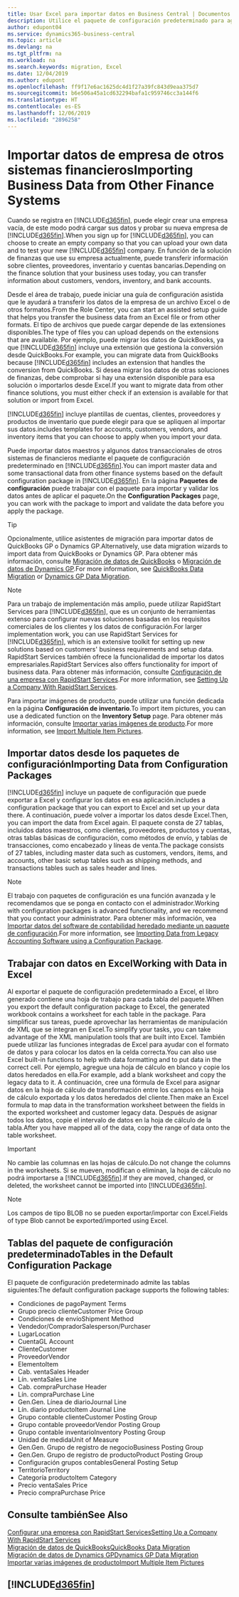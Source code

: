 ```yaml
---
title: Usar Excel para importar datos en Business Central | Documentos de Microsoft
description: Utilice el paquete de configuración predeterminado para agregar datos de cliente en Excel e importar los datos en Business Central.
author: edupont04
ms.service: dynamics365-business-central
ms.topic: article
ms.devlang: na
ms.tgt_pltfrm: na
ms.workload: na
ms.search.keywords: migration, Excel
ms.date: 12/04/2019
ms.author: edupont
ms.openlocfilehash: ff9f17e6ac1625dc4d1f27a39fc843d9eaa375d7
ms.sourcegitcommit: b6e506a45a1cd632294bafa1c959746cc3a144f6
ms.translationtype: HT
ms.contentlocale: es-ES
ms.lasthandoff: 12/06/2019
ms.locfileid: "2896258"
---
```

# <a name="importing-business-data-from-other-finance-systems"></a><span data-ttu-id="8f6bc-103">Importar datos de empresa de otros sistemas financieros</span><span class="sxs-lookup"><span data-stu-id="8f6bc-103">Importing Business Data from Other Finance Systems</span></span>
<span data-ttu-id="8f6bc-104">Cuando se registra en [!INCLUDE[d365fin](includes/d365fin_md.md)], puede elegir crear una empresa vacía, de este modo podrá cargar sus datos y probar su nueva empresa de [!INCLUDE[d365fin](includes/d365fin_md.md)].</span><span class="sxs-lookup"><span data-stu-id="8f6bc-104">When you sign up for [!INCLUDE[d365fin](includes/d365fin_md.md)], you can choose to create an empty company so that you can upload your own data and to test your new [!INCLUDE[d365fin](includes/d365fin_md.md)] company.</span></span> <span data-ttu-id="8f6bc-105">En función de la solución de finanzas que use su empresa actualmente, puede transferir información sobre clientes, proveedores, inventario y cuentas bancarias.</span><span class="sxs-lookup"><span data-stu-id="8f6bc-105">Depending on the finance solution that your business uses today, you can transfer information about customers, vendors, inventory, and bank accounts.</span></span>  

<span data-ttu-id="8f6bc-106">Desde el área de trabajo, puede iniciar una guía de configuración asistida que le ayudará a transferir los datos de la empresa de un archivo Excel o de otros formatos.</span><span class="sxs-lookup"><span data-stu-id="8f6bc-106">From the Role Center, you can start an assisted setup guide that helps you transfer the business data from an Excel file or from other formats.</span></span> <span data-ttu-id="8f6bc-107">El tipo de archivos que puede cargar depende de las extensiones disponibles.</span><span class="sxs-lookup"><span data-stu-id="8f6bc-107">The type of files you can upload depends on the extensions that are available.</span></span> <span data-ttu-id="8f6bc-108">Por ejemplo, puede migrar los datos de QuickBooks, ya que [!INCLUDE[d365fin](includes/d365fin_md.md)] incluye una extensión que gestiona la conversión desde QuickBooks.</span><span class="sxs-lookup"><span data-stu-id="8f6bc-108">For example, you can migrate data from QuickBooks because [!INCLUDE[d365fin](includes/d365fin_md.md)] includes an extension that handles the conversion from QuickBooks.</span></span> <span data-ttu-id="8f6bc-109">Si desea migrar los datos de otras soluciones de finanzas, debe comprobar si hay una extensión disponible para esa solución o importarlos desde Excel.</span><span class="sxs-lookup"><span data-stu-id="8f6bc-109">If you want to migrate data from other finance solutions, you must either check if an extension is available for that solution or import from Excel.</span></span>  

[!INCLUDE[d365fin](includes/d365fin_md.md)] <span data-ttu-id="8f6bc-110">incluye plantillas de cuentas, clientes, proveedores y productos de inventario que puede elegir para que se apliquen al importar sus datos.</span><span class="sxs-lookup"><span data-stu-id="8f6bc-110">includes templates for accounts, customers, vendors, and inventory items that you can choose to apply when you import your data.</span></span>

<span data-ttu-id="8f6bc-111">Puede importar datos maestros y algunos datos transaccionales de otros sistemas de financieros mediante el paquete de configuración predeterminado en [!INCLUDE[d365fin](includes/d365fin_md.md)].</span><span class="sxs-lookup"><span data-stu-id="8f6bc-111">You can import master data and some transactional data from other finance systems based on the default configuration package in [!INCLUDE[d365fin](includes/d365fin_md.md)].</span></span> <span data-ttu-id="8f6bc-112">En la página **Paquetes de configuración** puede trabajar con el paquete para importar y validar los datos antes de aplicar el paquete.</span><span class="sxs-lookup"><span data-stu-id="8f6bc-112">On the **Configuration Packages** page, you can work with the package to import and validate the data before you apply the package.</span></span>  

> [!TIP]  
> <span data-ttu-id="8f6bc-113">Opcionalmente, utilice asistentes de migración para importar datos de QuickBooks GP o Dynamics GP.</span><span class="sxs-lookup"><span data-stu-id="8f6bc-113">Alternatively, use data migration wizards to import data from QuickBooks or Dynamics GP.</span></span> <span data-ttu-id="8f6bc-114">Para obtener más información, consulte [Migración de datos de QuickBooks](ui-extensions-quickbooks-data-migration.md) o [Migración de datos de Dynamics GP](ui-extensions-dynamicsgp-data-migration.md).</span><span class="sxs-lookup"><span data-stu-id="8f6bc-114">For more information, see [QuickBooks Data Migration](ui-extensions-quickbooks-data-migration.md) or [Dynamics GP Data Migration](ui-extensions-dynamicsgp-data-migration.md).</span></span>

> [!NOTE]  
> <span data-ttu-id="8f6bc-115">Para un trabajo de implementación más amplio, puede utilizar RapidStart Services para [!INCLUDE[d365fin](includes/d365fin_md.md)], que es un conjunto de herramientas extenso para configurar nuevas soluciones basadas en los requisitos comerciales de los clientes y los datos de configuración.</span><span class="sxs-lookup"><span data-stu-id="8f6bc-115">For larger implementation work, you can use RapidStart Services for [!INCLUDE[d365fin](includes/d365fin_md.md)], which is an extensive toolkit for setting up new solutions based on customers' business requirements and setup data.</span></span> <span data-ttu-id="8f6bc-116">RapidStart Services también ofrece la funcionalidad de importar los datos empresariales.</span><span class="sxs-lookup"><span data-stu-id="8f6bc-116">RapidStart Services also offers functionality for import of business data.</span></span> <span data-ttu-id="8f6bc-117">Para obtener más información, consulte [Configuración de una empresa con RapidStart Services](admin-set-up-a-company-with-rapidstart.md).</span><span class="sxs-lookup"><span data-stu-id="8f6bc-117">For more information, see [Setting Up a Company With RapidStart Services](admin-set-up-a-company-with-rapidstart.md).</span></span>

<span data-ttu-id="8f6bc-118">Para importar imágenes de producto, puede utilizar una función dedicada en la página **Configuración de inventario**.</span><span class="sxs-lookup"><span data-stu-id="8f6bc-118">To import item pictures, you can use a dedicated function on the **Inventory Setup** page.</span></span> <span data-ttu-id="8f6bc-119">Para obtener más información, consulte [Importar varias imágenes de producto](inventory-how-import-item-pictures.md).</span><span class="sxs-lookup"><span data-stu-id="8f6bc-119">For more information, see [Import Multiple Item Pictures](inventory-how-import-item-pictures.md).</span></span>

## <a name="importing-data-from-configuration-packages"></a><span data-ttu-id="8f6bc-120">Importar datos desde los paquetes de configuración</span><span class="sxs-lookup"><span data-stu-id="8f6bc-120">Importing Data from Configuration Packages</span></span>
[!INCLUDE[d365fin](includes/d365fin_md.md)] <span data-ttu-id="8f6bc-121">incluye un paquete de configuración que puede exportar a Excel y configurar los datos en esa aplicación.</span><span class="sxs-lookup"><span data-stu-id="8f6bc-121">includes a configuration package that you can export to Excel and set up your data there.</span></span> <span data-ttu-id="8f6bc-122">A continuación, puede volver a importar los datos desde Excel.</span><span class="sxs-lookup"><span data-stu-id="8f6bc-122">Then, you can import the data from Excel again.</span></span> <span data-ttu-id="8f6bc-123">El paquete consta de 27 tablas, incluidos datos maestros, como clientes, proveedores, productos y cuentas, otras tablas básicas de configuración, como métodos de envío, y tablas de transacciones, como encabezado y líneas de venta.</span><span class="sxs-lookup"><span data-stu-id="8f6bc-123">The package consists of 27 tables, including master data such as customers, vendors, items, and accounts, other basic setup tables such as shipping methods, and transactions tables such as sales header and lines.</span></span>  

> [!NOTE]  
>   <span data-ttu-id="8f6bc-124">El trabajo con paquetes de configuración es una función avanzada y le recomendamos que se ponga en contacto con el administrador.</span><span class="sxs-lookup"><span data-stu-id="8f6bc-124">Working with configuration packages is advanced functionality, and we recommend that you contact your administrator.</span></span> <span data-ttu-id="8f6bc-125">Para obtener más información, vea [Importar datos del software de contabilidad heredado mediante un paquete de configuración](across-import-data-configuration-packages.md).</span><span class="sxs-lookup"><span data-stu-id="8f6bc-125">For more information, see [Importing Data from Legacy Accounting Software using a Configuration Package](across-import-data-configuration-packages.md).</span></span>

## <a name="working-with-data-in-excel"></a><span data-ttu-id="8f6bc-126">Trabajar con datos en Excel</span><span class="sxs-lookup"><span data-stu-id="8f6bc-126">Working with Data in Excel</span></span>
<span data-ttu-id="8f6bc-127">Al exportar el paquete de configuración predeterminado a Excel, el libro generado contiene una hoja de trabajo para cada tabla del paquete.</span><span class="sxs-lookup"><span data-stu-id="8f6bc-127">When you export the default configuration package to Excel, the generated workbook contains a worksheet for each table in the package.</span></span> <span data-ttu-id="8f6bc-128">Para simplificar sus tareas, puede aprovechar las herramientas de manipulación de XML que se integran en Excel.</span><span class="sxs-lookup"><span data-stu-id="8f6bc-128">To simplify your tasks, you can take advantage of the XML manipulation tools that are built into Excel.</span></span> <span data-ttu-id="8f6bc-129">También puede utilizar las funciones integradas de Excel para ayudar con el formato de datos y para colocar los datos en la celda correcta.</span><span class="sxs-lookup"><span data-stu-id="8f6bc-129">You can also use Excel built-in functions to help with data formatting and to put data in the correct cell.</span></span> <span data-ttu-id="8f6bc-130">Por ejemplo, agregue una hoja de cálculo en blanco y copie los datos heredados en ella.</span><span class="sxs-lookup"><span data-stu-id="8f6bc-130">For example, add a blank worksheet and copy the legacy data to it.</span></span> <span data-ttu-id="8f6bc-131">A continuación, cree una fórmula de Excel para asignar datos en la hoja de cálculo de transformación entre los campos en la hoja de cálculo exportada y los datos heredados del cliente.</span><span class="sxs-lookup"><span data-stu-id="8f6bc-131">Then make an Excel formula to map data in the transformation worksheet between the fields in the exported worksheet and customer legacy data.</span></span> <span data-ttu-id="8f6bc-132">Después de asignar todos los datos, copie el intervalo de datos en la hoja de cálculo de la tabla.</span><span class="sxs-lookup"><span data-stu-id="8f6bc-132">After you have mapped all of the data, copy the range of data onto the table worksheet.</span></span>  

> [!IMPORTANT]  
>  <span data-ttu-id="8f6bc-133">No cambie las columnas en las hojas de cálculo.</span><span class="sxs-lookup"><span data-stu-id="8f6bc-133">Do not change the columns in the worksheets.</span></span> <span data-ttu-id="8f6bc-134">Si se mueven, modifican o eliminan, la hoja de cálculo no podrá importarse a [!INCLUDE[d365fin](includes/d365fin_md.md)].</span><span class="sxs-lookup"><span data-stu-id="8f6bc-134">If they are moved, changed, or deleted, the worksheet cannot be imported into [!INCLUDE[d365fin](includes/d365fin_md.md)].</span></span>

> [!NOTE]
> <span data-ttu-id="8f6bc-135">Los campos de tipo BLOB no se pueden exportar/importar con Excel.</span><span class="sxs-lookup"><span data-stu-id="8f6bc-135">Fields of type Blob cannot be exported/imported using Excel.</span></span>

## <a name="tables-in-the-default-configuration-package"></a><span data-ttu-id="8f6bc-136">Tablas del paquete de configuración predeterminado</span><span class="sxs-lookup"><span data-stu-id="8f6bc-136">Tables in the Default Configuration Package</span></span>
<span data-ttu-id="8f6bc-137">El paquete de configuración predeterminado admite las tablas siguientes:</span><span class="sxs-lookup"><span data-stu-id="8f6bc-137">The default configuration package supports the following tables:</span></span>

-   <span data-ttu-id="8f6bc-138">Condiciones de pago</span><span class="sxs-lookup"><span data-stu-id="8f6bc-138">Payment Terms</span></span>
-   <span data-ttu-id="8f6bc-139">Grupo precio cliente</span><span class="sxs-lookup"><span data-stu-id="8f6bc-139">Customer Price Group</span></span>
-   <span data-ttu-id="8f6bc-140">Condiciones de envío</span><span class="sxs-lookup"><span data-stu-id="8f6bc-140">Shipment Method</span></span>
-   <span data-ttu-id="8f6bc-141">Vendedor/Comprador</span><span class="sxs-lookup"><span data-stu-id="8f6bc-141">Salesperson/Purchaser</span></span>
-   <span data-ttu-id="8f6bc-142">Lugar</span><span class="sxs-lookup"><span data-stu-id="8f6bc-142">Location</span></span>
-   <span data-ttu-id="8f6bc-143">Cuenta</span><span class="sxs-lookup"><span data-stu-id="8f6bc-143">GL Account</span></span>
-   <span data-ttu-id="8f6bc-144">Cliente</span><span class="sxs-lookup"><span data-stu-id="8f6bc-144">Customer</span></span>
-   <span data-ttu-id="8f6bc-145">Proveedor</span><span class="sxs-lookup"><span data-stu-id="8f6bc-145">Vendor</span></span>
-   <span data-ttu-id="8f6bc-146">Elemento</span><span class="sxs-lookup"><span data-stu-id="8f6bc-146">Item</span></span>
-   <span data-ttu-id="8f6bc-147">Cab. venta</span><span class="sxs-lookup"><span data-stu-id="8f6bc-147">Sales Header</span></span>
-   <span data-ttu-id="8f6bc-148">Lín. venta</span><span class="sxs-lookup"><span data-stu-id="8f6bc-148">Sales Line</span></span>
-   <span data-ttu-id="8f6bc-149">Cab. compra</span><span class="sxs-lookup"><span data-stu-id="8f6bc-149">Purchase Header</span></span>
-   <span data-ttu-id="8f6bc-150">Lín. compra</span><span class="sxs-lookup"><span data-stu-id="8f6bc-150">Purchase Line</span></span>
-   <span data-ttu-id="8f6bc-151">Gen.</span><span class="sxs-lookup"><span data-stu-id="8f6bc-151">Gen.</span></span> <span data-ttu-id="8f6bc-152">Línea de diario</span><span class="sxs-lookup"><span data-stu-id="8f6bc-152">Journal Line</span></span>
-   <span data-ttu-id="8f6bc-153">Lín. diario producto</span><span class="sxs-lookup"><span data-stu-id="8f6bc-153">Item Journal Line</span></span>
-   <span data-ttu-id="8f6bc-154">Grupo contable cliente</span><span class="sxs-lookup"><span data-stu-id="8f6bc-154">Customer Posting Group</span></span>
-   <span data-ttu-id="8f6bc-155">Grupo contable proveedor</span><span class="sxs-lookup"><span data-stu-id="8f6bc-155">Vendor Posting Group</span></span>
-   <span data-ttu-id="8f6bc-156">Grupo contable inventario</span><span class="sxs-lookup"><span data-stu-id="8f6bc-156">Inventory Posting Group</span></span>
-   <span data-ttu-id="8f6bc-157">Unidad de medida</span><span class="sxs-lookup"><span data-stu-id="8f6bc-157">Unit of Measure</span></span>
-   <span data-ttu-id="8f6bc-158">Gen.</span><span class="sxs-lookup"><span data-stu-id="8f6bc-158">Gen.</span></span> <span data-ttu-id="8f6bc-159">Grupo de registro de negocio</span><span class="sxs-lookup"><span data-stu-id="8f6bc-159">Business Posting Group</span></span>
-   <span data-ttu-id="8f6bc-160">Gen.</span><span class="sxs-lookup"><span data-stu-id="8f6bc-160">Gen.</span></span> <span data-ttu-id="8f6bc-161">Grupo de registro de producto</span><span class="sxs-lookup"><span data-stu-id="8f6bc-161">Product Posting Group</span></span>
-   <span data-ttu-id="8f6bc-162">Configuración grupos contables</span><span class="sxs-lookup"><span data-stu-id="8f6bc-162">General Posting Setup</span></span>
-   <span data-ttu-id="8f6bc-163">Territorio</span><span class="sxs-lookup"><span data-stu-id="8f6bc-163">Territory</span></span>
-   <span data-ttu-id="8f6bc-164">Categoría producto</span><span class="sxs-lookup"><span data-stu-id="8f6bc-164">Item Category</span></span>
-   <span data-ttu-id="8f6bc-165">Precio venta</span><span class="sxs-lookup"><span data-stu-id="8f6bc-165">Sales Price</span></span>
-   <span data-ttu-id="8f6bc-166">Precio compra</span><span class="sxs-lookup"><span data-stu-id="8f6bc-166">Purchase Price</span></span>

## <a name="see-also"></a><span data-ttu-id="8f6bc-167">Consulte también</span><span class="sxs-lookup"><span data-stu-id="8f6bc-167">See Also</span></span>
[<span data-ttu-id="8f6bc-168">Configurar una empresa con RapidStart Services</span><span class="sxs-lookup"><span data-stu-id="8f6bc-168">Setting Up a Company With RapidStart Services</span></span>](admin-set-up-a-company-with-rapidstart.md)  
[<span data-ttu-id="8f6bc-169">Migración de datos de QuickBooks</span><span class="sxs-lookup"><span data-stu-id="8f6bc-169">QuickBooks Data Migration</span></span>](ui-extensions-quickbooks-data-migration.md)  
[<span data-ttu-id="8f6bc-170">Migración de datos de Dynamics GP</span><span class="sxs-lookup"><span data-stu-id="8f6bc-170">Dynamics GP Data Migration</span></span>](ui-extensions-dynamicsgp-data-migration.md)  
[<span data-ttu-id="8f6bc-171">Importar varias imágenes de producto</span><span class="sxs-lookup"><span data-stu-id="8f6bc-171">Import Multiple Item Pictures</span></span>](inventory-how-import-item-pictures.md)

## [!INCLUDE[d365fin](includes/free_trial_md.md)]  
